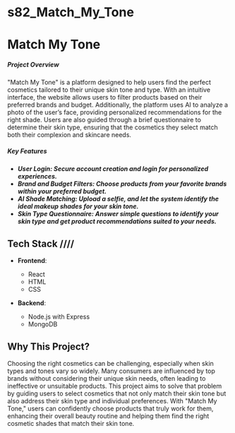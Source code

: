 # s82_Match_My_Tone

<h1>Match My Tone</h1>


<h5>Project Overview</h5>
"Match My Tone" is a platform designed to help users find the perfect cosmetics tailored to their unique skin tone and 
type. With an intuitive interface, the website allows users to filter products based on their preferred brands
 and budget. Additionally, the platform uses AI to analyze a photo of the user’s face, providing personalized 
 recommendations for the right shade. Users are also guided through a brief questionnaire to determine their skin
  type, ensuring that the cosmetics they select match both their complexion and skincare needs.

<h5>Key Features<h5>

- **User Login**: Secure account creation and login for personalized experiences.
- **Brand and Budget Filters**: Choose products from your favorite brands within your preferred budget.
- **AI Shade Matching**: Upload a selfie, and let the system identify the ideal makeup shades for your skin tone.
- **Skin Type Questionnaire**: Answer simple questions to identify your skin type and get product recommendations suited to your needs.

## Tech Stack ////

- **Frontend**:
  - React
  - HTML
  - CSS

- **Backend**:
  - Node.js with Express
  - MongoDB

## Why This Project?

Choosing the right cosmetics can be challenging, especially when skin types and tones vary so widely. Many consumers are influenced by top brands without considering their unique skin needs, often leading to ineffective or unsuitable products. This project aims to solve that problem by guiding users to select cosmetics that not only match their skin tone but also address their skin type and individual preferences. With "Match My Tone," users can confidently choose products that truly work for them, enhancing their overall beauty routine and helping them find the right cosmetic shades that match their skin tone.

